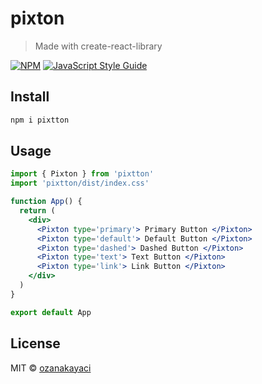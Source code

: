 # pixton

> Made with create-react-library

[![NPM](https://img.shields.io/npm/v/pixton.svg)](https://www.npmjs.com/package/pixton) [![JavaScript Style Guide](https://img.shields.io/badge/code_style-standard-brightgreen.svg)](https://standardjs.com)

## Install

```bash
npm i pixtton
```

## Usage

```jsx
import { Pixton } from 'pixtton'
import 'pixtton/dist/index.css'

function App() {
  return (
    <div>
      <Pixton type='primary'> Primary Button </Pixton>
      <Pixton type='default'> Default Button </Pixton>
      <Pixton type='dashed'> Dashed Button </Pixton>
      <Pixton type='text'> Text Button </Pixton>
      <Pixton type='link'> Link Button </Pixton>
    </div>
  )
}

export default App
```

## License

MIT © [ozanakayaci](https://github.com/ozanakayaci)
